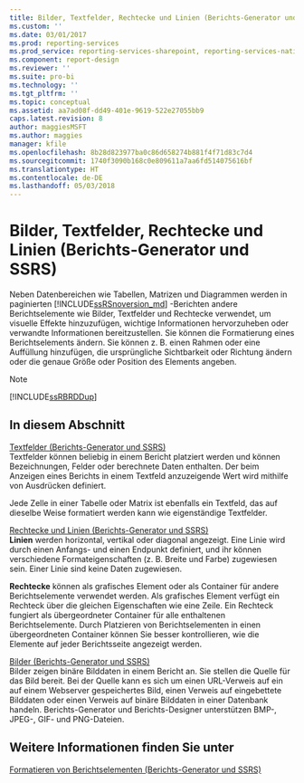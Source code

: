 ```yaml
---
title: Bilder, Textfelder, Rechtecke und Linien (Berichts-Generator und SSRS) | Microsoft-Dokumentation
ms.custom: ''
ms.date: 03/01/2017
ms.prod: reporting-services
ms.prod_service: reporting-services-sharepoint, reporting-services-native
ms.component: report-design
ms.reviewer: ''
ms.suite: pro-bi
ms.technology: ''
ms.tgt_pltfrm: ''
ms.topic: conceptual
ms.assetid: aa7ad08f-dd49-401e-9619-522e27055bb9
caps.latest.revision: 8
author: maggiesMSFT
ms.author: maggies
manager: kfile
ms.openlocfilehash: 8b28d823977ba0c86d658274b881f4f71d83c7d4
ms.sourcegitcommit: 1740f3090b168c0e809611a7aa6fd514075616bf
ms.translationtype: HT
ms.contentlocale: de-DE
ms.lasthandoff: 05/03/2018
---
```

# <a name="images-text-boxes-rectangles-and-lines-report-builder-and-ssrs"></a>Bilder, Textfelder, Rechtecke und Linien (Berichts-Generator und SSRS)
  Neben Datenbereichen wie Tabellen, Matrizen und Diagrammen werden in paginierten [!INCLUDE[ssRSnoversion_md](../../includes/ssrsnoversion-md.md)] -Berichten andere Berichtselemente wie Bilder, Textfelder und Rechtecke verwendet, um visuelle Effekte hinzuzufügen, wichtige Informationen hervorzuheben oder verwandte Informationen bereitzustellen. Sie können die Formatierung eines Berichtselements ändern. Sie können z. B. einen Rahmen oder eine Auffüllung hinzufügen, die ursprüngliche Sichtbarkeit oder Richtung ändern oder die genaue Größe oder Position des Elements angeben.  
  
> [!NOTE]  
>  [!INCLUDE[ssRBRDDup](../../includes/ssrbrddup-md.md)]  
  
## <a name="in-this-section"></a>In diesem Abschnitt  
 [Textfelder &#40;Berichts-Generator und SSRS&#41;](../../reporting-services/report-design/text-boxes-report-builder-and-ssrs.md)  
 Textfelder können beliebig in einem Bericht platziert werden und können Bezeichnungen, Felder oder berechnete Daten enthalten. Der beim Anzeigen eines Berichts in einem Textfeld anzuzeigende Wert wird mithilfe von Ausdrücken definiert.  
  
 Jede Zelle in einer Tabelle oder Matrix ist ebenfalls ein Textfeld, das auf dieselbe Weise formatiert werden kann wie eigenständige Textfelder.  
  
 [Rechtecke und Linien &#40;Berichts-Generator und SSRS&#41;](../../reporting-services/report-design/rectangles-and-lines-report-builder-and-ssrs.md)  
 **Linien** werden horizontal, vertikal oder diagonal angezeigt. Eine Linie wird durch einen Anfangs- und einen Endpunkt definiert, und ihr können verschiedene Formateigenschaften (z. B. Breite und Farbe) zugewiesen sein. Einer Linie sind keine Daten zugewiesen.  
  
 **Rechtecke** können als grafisches Element oder als Container für andere Berichtselemente verwendet werden. Als grafisches Element verfügt ein Rechteck über die gleichen Eigenschaften wie eine Zeile. Ein Rechteck fungiert als übergeordneter Container für alle enthaltenen Berichtselemente. Durch Platzieren von Berichtselementen in einen übergeordneten Container können Sie besser kontrollieren, wie die Elemente auf jeder Berichtsseite angezeigt werden.  
  
 [Bilder &#40;Berichts-Generator und SSRS&#41;](../../reporting-services/report-design/images-report-builder-and-ssrs.md)  
 Bilder zeigen binäre Bilddaten in einem Bericht an. Sie stellen die Quelle für das Bild bereit. Bei der Quelle kann es sich um einen URL-Verweis auf ein auf einem Webserver gespeichertes Bild, einen Verweis auf eingebettete Bilddaten oder einen Verweis auf binäre Bilddaten in einer Datenbank handeln. Berichts-Generator und Berichts-Designer unterstützen BMP-, JPEG-, GIF- und PNG-Dateien.  
  
## <a name="see-also"></a>Weitere Informationen finden Sie unter  
 [Formatieren von Berichtselementen &#40;Berichts-Generator und SSRS&#41;](../../reporting-services/report-design/formatting-report-items-report-builder-and-ssrs.md)  
  
  
